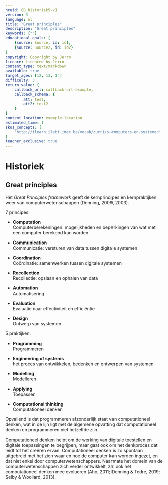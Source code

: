 ```yaml
---
hruid: CD_historiek5-v1
version: 3
language: nl
title: "Great principles"
description: "Great principles"
keywords: [""]
educational_goals: [
    {source: Source, id: id}, 
    {source: Source2, id: id2}
]
copyright: Copyright by Jerro
licence: Licenced by Jerro
content_type: text/markdown
available: true
target_ages: [12, 13, 14]
difficulty: 3
return_value: {
    callback_url: callback-url-example,
    callback_schema: {
        att: test,
        att2: test2
    }
}
content_location: example-location
estimated_time: 1
skos_concepts: [
    'http://ilearn.ilabt.imec.be/vocab/curr1/s-computers-en-systemen'
]
teacher_exclusive: true
---
```


# Historiek

## Great principles
Het *Great Principles framework* geeft de kernprincipes en kernpraktijken weer van computerwetenschappen (Denning, 2009, 2003). 

7 principes: 

<ul><li><strong>Computation</strong></br>Computerberekeningen: mogelijkheden en beperkingen van wat met een computer berekend kan worden</li></ul>

<ul><li><strong>Communication</strong></br>Communicatie: versturen van data tussen digitale systemen</li></ul>

<ul><li><strong>Coordination</strong></br>Coördinatie: samenwerken tussen digitale systemen</li></ul>

<ul><li><strong>Recollection</strong></br>Recollectie: opslaan en ophalen van data</li></ul>

<ul><li><strong>Automation</strong></br>Automatisering</li></ul>

<ul><li><strong>Evaluation</strong></br>Evaluatie naar effectiviteit en efficiëntie</li></ul>

<ul><li><strong>Design</strong></br>Ontwerp van systemen</li></ul> 


5 praktijken: 

<ul><li><strong>Programming</strong></br>Programmeren</li></ul>

<ul><li><strong>Engineering of systems</strong></br>het proces van ontwikkelen, bedenken en ontwerpen van systemen</li></ul>

<ul><li><strong>Modelling</strong></br>Modelleren</li></ul>

<ul><li><strong>Applying</strong></br>Toepassen</li></ul>

<ul><li><strong>Computational thinking</strong></br>Computationeel denken</li></ul> 

Opvallend is dat programmeren afzonderlijk staat van computationeel denken, wat in de lijn ligt met de algemene opvatting dat computationeel denken en programmeren niet hetzelfde zijn. 

Computationeel denken helpt om de werking van digitale toestellen en digitale toepassingen te begrijpen, maar gaat ook om het denkproces dat leidt tot het  creëren ervan. Computationeel denken is zo spontaan uitgebreid met het zien waar en hoe de computer kan worden ingezet, en dat niet enkel door computerwetenschappers. Naarmate het domein van de computerwetenschappen zich verder ontwikkelt, zal ook het computationeel denken mee evolueren (Aho, 2011; Denning & Tedre, 2019; Selby & Woollard, 2013).